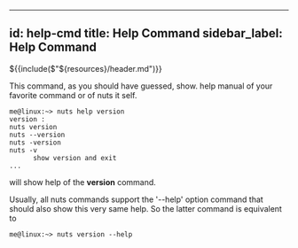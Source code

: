 
---
id: help-cmd
title: Help Command
sidebar_label: Help Command
---
${{include($"${resources}/header.md")}}


This command, as you should have guessed, show. help manual of your favorite command or of nuts it self.
```
me@linux:~> nuts help version
version :
nuts version
nuts --version
nuts -version
nuts -v
      show version and exit
...
```
will show help of the **version** command.

Usually, all nuts commands support the '--help' option command that should also show this very same help.
So the latter command is equivalent to
```
me@linux:~> nuts version --help
```
